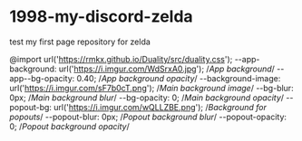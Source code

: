 # 1998-my-discord-zelda
test my first page repository for zelda

@import url('https://rmkx.github.io/Duality/src/duality.css');
--app-background: url('https://i.imgur.com/WdSrxA0.jpg'); /*App background*/
--app--bg-opacity: 0.40; /*App background opacity*/
--background-image: url('https://i.imgur.com/sF7b0cT.png'); /*Main background image*/
--bg-blur: 0px; /*Main background blur*/
--bg-opacity: 0; /*Main background opacity*/
--popout-bg: url('https://i.imgur.com/wQLLZBE.png'); /*Background for popouts*/
--popout-blur: 0px; /*Popout background blur*/
--popout-opacity: 0; /*Popout background opacity*/
